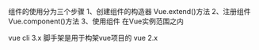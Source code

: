   
  组件的使用分为三个步骤
   1、创建组件的构造器  Vue.extend()方法
   2、注册组件        Vue.component()方法
   3、使用组件        <view></view> 在Vue实例范围之内
   
  vue cli  3.x 脚手架是用于构架vue项目的
  vue 2.x